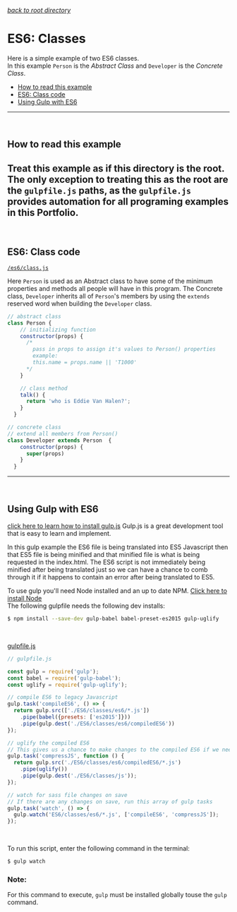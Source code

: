 
*[back to root directory](https://github.com/Maumasi/Portfolio/tree/master)*

# ES6: Classes
Here is a simple example of two ES6 classes. <br>
In this example `Person` is the *Abstract Class* and `Developer` is the *Concrete Class*.

- [How to read this example](#user-content-how-to-read-this-example)
- [ES6: Class code](#user-content-es6-class-code)
- [Using Gulp with ES6](#user-content-using-gulp-with-es6)

---

<br>

## How to read this example
Treat this example as if this directory is the root. The only exception to treating this as the root are the `gulpfile.js` paths, as the `gulpfile.js` provides automation for all programing examples in this Portfolio.
---
<br>


## ES6: Class code
[`/es6/class.js`](https://github.com/Maumasi/Portfolio/blob/master/ES6/classes/es6/class.js) <br>

Here `Person` is used as an Abstract class to have some of the minimum properties and methods all people will have in this program. The Concrete class, `Developer` inherits all of `Person`'s members by using the `extends` reserved word when building the `Developer` class.

```Javascript
// abstract class
class Person {
    // initializing function
    constructor(props) {
      /*
        pass in props to assign it's values to Person() properties
        example:
        this.name = props.name || 'T1000'
      */
    }

    // class method
    talk() {
      return 'who is Eddie Van Halen?';
    }
  }

// concrete class
// extend all members from Person()
class Developer extends Person  {
    constructor(props) {
      super(props)
    }
  }
```
---
<br>

## Using Gulp with ES6
[click here to learn how to install gulp.js](https://github.com/gulpjs/gulp/blob/master/docs/getting-started.md)
Gulp.js is a great development tool that is easy to learn and implement. <br>

In this gulp example the ES6 file is being translated into ES5 Javascript then that ES5 file is being minified and that minified file is what is being requested in the index.html. The ES6 script is not immediately being minified after being translated just so we can have a chance to comb through it if it happens to contain an error after being translated to ES5.
<br>

To use gulp you'll need Node installed and an up to date NPM. [Click here to install Node](https://nodejs.org/en/)<br>
The following gulpfile needs the following dev installs:
```bash
$ npm install --save-dev gulp-babel babel-preset-es2015 gulp-uglify
```
<br>

[gulpfile.js](https://github.com/Maumasi/Portfolio/blob/master/gulpfile.js)
```Javascript
// gulpfile.js

const gulp = require('gulp');
const babel = require('gulp-babel');
const uglify = require('gulp-uglify');

// compile ES6 to legacy Javascript
gulp.task('compileES6', () => {
  return gulp.src(['./ES6/classes/es6/*.js'])
    .pipe(babel({presets: ['es2015']}))
    .pipe(gulp.dest('./ES6/classes/es6/compiledES6'))
});

// uglify the compiled ES6
// This gives us a chance to make changes to the compiled ES6 if we need to
gulp.task('compressJS', function () {
  return gulp.src('./ES6/classes/es6/compiledES6/*.js')
    .pipe(uglify())
    .pipe(gulp.dest('./ES6/classes/js'));
});

// watch for sass file changes on save
// If there are any changes on save, run this array of gulp tasks
gulp.task('watch', () => {
  gulp.watch('ES6/classes/es6/*.js', ['compileES6', 'compressJS']);
});

```
<br>

To run this script, enter the following command in the terminal:
```bash
$ gulp watch
```
### **Note**:
For this command to execute, `gulp` must be installed globally touse the `gulp` command.
